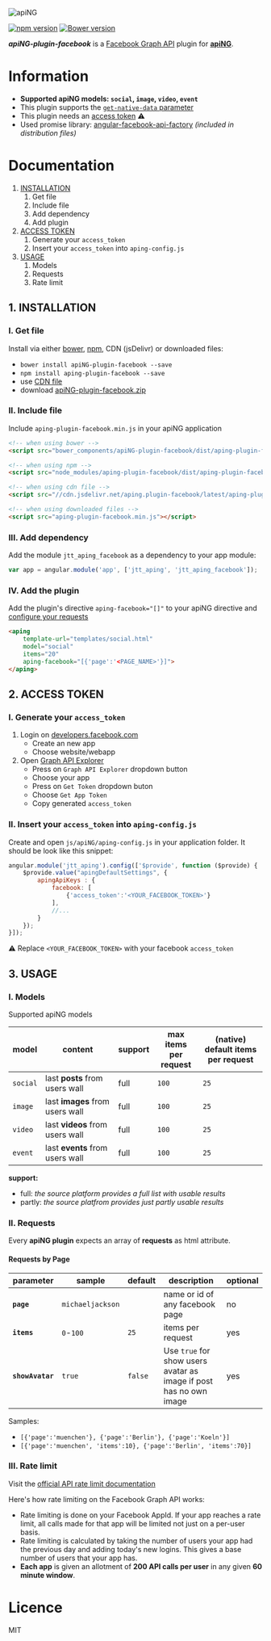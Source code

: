 [logo]: http://aping.io/logo/320/aping-plugin.png "apiNG Plugin"
![apiNG][logo]

[![npm version](https://badge.fury.io/js/aping-plugin-facebook.png)](https://badge.fury.io/js/aping-plugin-facebook)
[![Bower version](https://badge.fury.io/bo/apiNG-plugin-facebook.png)](https://badge.fury.io/bo/apiNG-plugin-facebook)

**_apiNG-plugin-facebook_** is a [Facebook Graph API](https://developers.facebook.com/docs/graph-api) plugin for [**apiNG**](https://github.com/JohnnyTheTank/apiNG).

# Information
* **Supported apiNG models: `social`, `image`, `video`, `event`**
* This plugin supports the [`get-native-data` parameter](https://aping.readme.io/docs/advanced#parameters)
* This plugin needs an [access token](#2-access-token) :warning:
* Used promise library: [angular-facebook-api-factory](https://github.com/JohnnyTheTank/angular-facebook-api-factory) _(included in distribution files)_

# Documentation

1. [INSTALLATION](#1-installation)
    1. Get file
    2. Include file
    3. Add dependency
    4. Add plugin
2. [ACCESS TOKEN](#2-access-token)
    1. Generate your `access_token`
    2. Insert your `access_token` into `aping-config.js`
3. [USAGE](#3-usage)
    1. Models
    2. Requests
    3. Rate limit


## 1. INSTALLATION

### I. Get file
Install via either [bower](http://bower.io/), [npm](https://www.npmjs.com/), CDN (jsDelivr) or downloaded files:

* `bower install apiNG-plugin-facebook --save`
* `npm install aping-plugin-facebook --save`
* use [CDN file](https://www.jsdelivr.com/projects/aping.plugin-facebook)
* download [apiNG-plugin-facebook.zip](https://github.com/JohnnyTheTank/apiNG-plugin-facebook/zipball/master)

### II. Include file
Include `aping-plugin-facebook.min.js` in your apiNG application

```html
<!-- when using bower -->
<script src="bower_components/apiNG-plugin-facebook/dist/aping-plugin-facebook.min.js"></script>

<!-- when using npm -->
<script src="node_modules/aping-plugin-facebook/dist/aping-plugin-facebook.min.js"></script>

<!-- when using cdn file -->
<script src="//cdn.jsdelivr.net/aping.plugin-facebook/latest/aping-plugin-facebook.min.js"></script>

<!-- when using downloaded files -->
<script src="aping-plugin-facebook.min.js"></script>
```

### III. Add dependency
Add the module `jtt_aping_facebook` as a dependency to your app module:
```js
var app = angular.module('app', ['jtt_aping', 'jtt_aping_facebook']);
```

### IV. Add the plugin
Add the plugin's directive `aping-facebook="[]"` to your apiNG directive and [configure your requests](#ii-requests)
```html
<aping
    template-url="templates/social.html"
    model="social"
    items="20"
    aping-facebook="[{'page':'<PAGE_NAME>'}]">
</aping>
```

## 2. ACCESS TOKEN

### I. Generate your `access_token`
1. Login on [developers.facebook.com](https://developers.facebook.com/)
    - Create an new app
    - Choose website/webapp
2. Open [Graph API Explorer](https://developers.facebook.com/tools/explorer/)
    - Press on `Graph API Explorer` dropdown button
    - Choose your app
    - Press on `Get Token` dropdown buton
    - Choose `Get App Token`
    - Copy generated `access_token`

### II. Insert your `access_token` into `aping-config.js`
Create and open `js/apiNG/aping-config.js` in your application folder. It should be look like this snippet:
```js
angular.module('jtt_aping').config(['$provide', function ($provide) {
    $provide.value("apingDefaultSettings", {
        apingApiKeys : {
            facebook: [
                {'access_token':'<YOUR_FACEBOOK_TOKEN>'}
            ],
            //...
        }
    });
}]);
```

:warning: Replace `<YOUR_FACEBOOK_TOKEN>` with your facebook `access_token`

## 3. USAGE

### I. Models
Supported apiNG models

|  model   | content | support | max items<br>per request | (native) default items<br>per request |
|----------|---------|---------|--------|---------|
| `social` | last **posts** from users wall | full    | `100`   | `25`   |
| `image`  | last **images** from users wall | full    | `100`   | `25`   |
| `video`  | last **videos** from users wall  | full    | `100`   | `25`   |
| `event`  | last **events** from users wall  | full    | `100`   | `25`   |

**support:**
* full: _the source platform provides a full list with usable results_ <br>
* partly: _the source platfrom provides just partly usable results_


### II. Requests
Every **apiNG plugin** expects an array of **requests** as html attribute.

#### Requests by Page
|  parameter  | sample | default | description | optional |
|----------|---------|---------|---------|---------|
| **`page`** | `michaeljackson` |  | name or id of any facebook page | no |
| **`items`**  | `0`-`100` | `25` | items per request |  yes  |
| **`showAvatar`** | `true` | `false` | Use `true` for show users avatar as image if post has no own image | yes |

Samples:
* `[{'page':'muenchen'}, {'page':'Berlin'}, {'page':'Koeln'}]`
* `[{'page':'muenchen', 'items':10}, {'page':'Berlin', 'items':70}]`

### III. Rate limit

Visit the [official API rate limit documentation](https://developers.facebook.com/docs/graph-api/advanced/rate-limiting)

Here's how rate limiting on the Facebook Graph API works:
- Rate limiting is done on your Facebook AppId. If your app reaches a rate limit, all calls made for that app will be limited not just on a per-user basis.
- Rate limiting is calculated by taking the number of users your app had the previous day and adding today's new logins. This gives a base number of users that your app has.
- **Each app** is given an allotment of **200 API calls per user** in any given **60 minute window**.

# Licence
MIT

